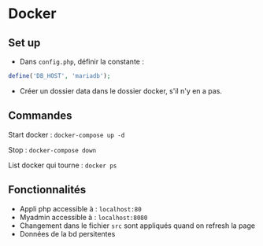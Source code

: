 # Docker
 
## Set up

- Dans `config.php`, définir la constante :

```php
define('DB_HOST', 'mariadb');
```
- Créer un dossier data dans le dossier docker, s'il n'y en a pas.

## Commandes

Start docker : `docker-compose up -d`

Stop : `docker-compose down`

List docker qui tourne : `docker ps`

## Fonctionnalités

- Appli php accessible à : `localhost:80`
- Myadmin accessible à : `localhost:8080`
- Changement dans le fichier `src` sont appliqués quand on refresh la page
- Données de la bd persitentes
